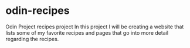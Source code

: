 # odin-recipes
Odin Project recipes project 
In this project I will be creating a website that lists some of my favorite recipes and pages that go into more detail regarding the recipes.